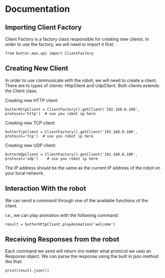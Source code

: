# Documentation

## Importing Client Factory

Client Factory is a factory class responsible for creating new clients.
In order to use the factory, we will need to import it first:

```
from butter.mas.api import ClientFactory
```

## Creating New Client

In order to use communicate with the robot, we will need to create a client.
There are to types of clients: HttpClient and UdpClient.
Both clients extends the Client class.

Creating new HTTP client:

```
butterHttpClient = ClientFactory().getClient('192.168.0.100', protocol='http')  # use you robot ip here
```

Creating new TCP client:

```
butterTcpClient = ClientFactory().getClient('192.168.0.100', protocol='tcp')  # use you robot ip here
```

Creating new UDP client:

```
butterUdpClient = ClientFactory().getClient('192.168.0.100', protocol='udp')    # use you robot ip here
```

The IP address should be the same as the current IP address of the robot on your local network.

## Interaction With the robot

We can send a command through one of the available functions of the client.

I.e., we can play animation with the following command:

```
result = butterHttpClient.playAnimation('welcome')
```

## Receiving Responses from the robot

Each command we send will return (no matter what protocol we use) an Response object.
We can parse the response using the built in json method like that:

```
print(result.json())
```
